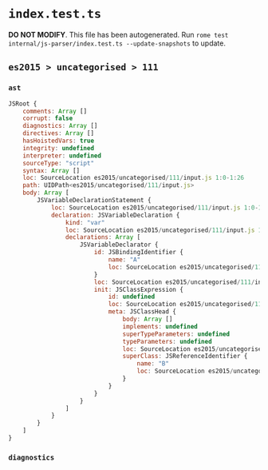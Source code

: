 # `index.test.ts`

**DO NOT MODIFY**. This file has been autogenerated. Run `rome test internal/js-parser/index.test.ts --update-snapshots` to update.

## `es2015 > uncategorised > 111`

### `ast`

```javascript
JSRoot {
	comments: Array []
	corrupt: false
	diagnostics: Array []
	directives: Array []
	hasHoistedVars: true
	integrity: undefined
	interpreter: undefined
	sourceType: "script"
	syntax: Array []
	loc: SourceLocation es2015/uncategorised/111/input.js 1:0-1:26
	path: UIDPath<es2015/uncategorised/111/input.js>
	body: Array [
		JSVariableDeclarationStatement {
			loc: SourceLocation es2015/uncategorised/111/input.js 1:0-1:26
			declaration: JSVariableDeclaration {
				kind: "var"
				loc: SourceLocation es2015/uncategorised/111/input.js 1:0-1:26
				declarations: Array [
					JSVariableDeclarator {
						id: JSBindingIdentifier {
							name: "A"
							loc: SourceLocation es2015/uncategorised/111/input.js 1:4-1:5 (A)
						}
						loc: SourceLocation es2015/uncategorised/111/input.js 1:4-1:26
						init: JSClassExpression {
							id: undefined
							loc: SourceLocation es2015/uncategorised/111/input.js 1:8-1:26
							meta: JSClassHead {
								body: Array []
								implements: undefined
								superTypeParameters: undefined
								typeParameters: undefined
								loc: SourceLocation es2015/uncategorised/111/input.js 1:8-1:26
								superClass: JSReferenceIdentifier {
									name: "B"
									loc: SourceLocation es2015/uncategorised/111/input.js 1:22-1:23 (B)
								}
							}
						}
					}
				]
			}
		}
	]
}
```

### `diagnostics`

```

```
